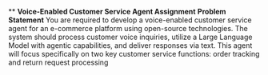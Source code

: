 **              **Voice-Enabled Customer Service Agent Assignment**
**Problem Statement**
  You are required to develop a voice-enabled customer service agent for an e-commerce
  platform using open-source technologies. The system should process customer voice inquiries,
  utilize a Large Language Model with agentic capabilities, and deliver responses via text. This
  agent will focus specifically on two key customer service functions: order tracking and return
  request processing

